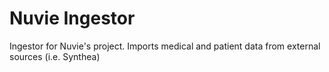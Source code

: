 # Nuvie Ingestor

Ingestor for Nuvie's project. Imports medical and patient data from external sources (i.e. Synthea)
